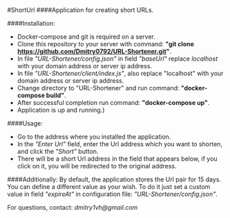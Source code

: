 #ShortUrl
####Application for creating short URLs.

####Installation:
 * Docker-compose and git is required on a server.
 * Clone this repository to your server with command: __"git clone https://github.com/Dmitry0792/URL-Shortener.git"__.
 * In file _"URL-Shortener/config.json"_ in field _"baseUrl"_ replace _localhost_ with your domain address or server ip address.
 * In file _"URL-Shortener/client/index.js"_, also replace "localhost" with your domain address or server ip address.
 * Change directory to "URL-Shortener" and run command: __"docker-compose build"__.
 * After successful completion run command: __"docker-compose up"__.
 * Application is up and running.)
 
####Usage:
 * Go to the address where you installed the application.
 * In the _"Enter Url"_ field, enter the Url address which you want to shorten, and click the _"Short"_ button.
 * There will be a short Url address in the field that appears below, if you click on it, you will be redirected to the original address.
 
####Additionally:
  By default, the application stores the Url pair for 15 days. You can define a different value as your wish. To do it just set a custom value in field _"expireAt"_ in configuration file: _"URL-Shortener/config.json"_.


For questions, contact: _dmitry1vh@gmail.com_